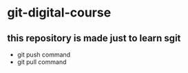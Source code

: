 # git-digital-course


## this repository is made just to learn sgit

 * git push command
 * git pull command
